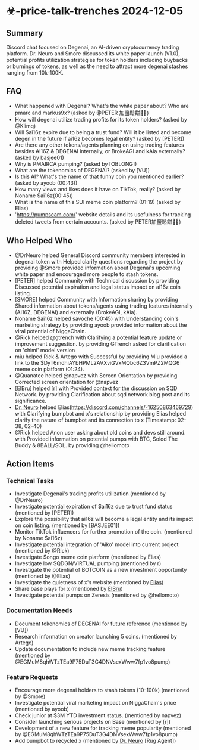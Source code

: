 # ☣-price-talk-trenches 2024-12-05

## Summary
Discord chat focused on Degenai, an AI-driven cryptocurrency trading platform. Dr. Neuro and Smore discussed its white paper launch (V1.0), potential profits utilization strategies for token holders including buybacks or burnings of tokens, as well as the need to attract more degenai stashes ranging from 10k-100K.

## FAQ
- What happened with Degenai? What's the white paper about? Who are pmarc and markus9x? (asked by @PETER 加鹽鬆餅🧂🥞)
- How will degenai utilize trading profits for its token holders? (asked by @Klimq)
- Will $ai16z expire due to being a trust fund? Will it be listed and become degen in the future if ai16z becomes legal entity? (asked by [PETER])
- Are there any other tokens/agents planning on using trading features besides AI16Z & DEGENAI internally, or BrokeAGI and kAia externally? (asked by basjee01)
- Why is PMAIRCA pumping? (asked by [OBLONG])
- What are the tokenomics of DEGENAI? (asked by [VU])
- Is this AI? What's the name of that funny coin you mentioned earlier? (asked by ayoob (00:43))
- How many views and likes does it have on TikTok, really? (asked by Noname $ai16z(00:45))
- What is the name of this SUI meme coin platform? (01:19) (asked by Elias)
- 'https://pumpscam.com/' website details and its usefulness for tracking deleted tweets from certain accounts. (asked by PETER加鹽鬆餅🧂🥞)

## Who Helped Who
- @DrNeuro helped General Discord community members interested in degenai token with Helped clarify questions regarding the project by providing @Smore provided information about Degenai's upcoming white paper and encouraged more people to stash tokens.
- [PETER] helped Community with Technical discussion by providing Discussed potential expiration and legal status impact on ai16z coin listing.
- [SMORE] helped Community with Information sharing by providing Shared information about tokens/agents using trading features internally (AI16Z, DEGENAI) and externally (BrokeAGI, kAia).
- Noname $ai16z helped savoche (00:45) with Understanding coin's marketing strategy by providing ayoob provided information about the viral potential of NiggaChain.
- @Rick helped @gtrench with Clarifying a potential feature update or improvement suggestion. by providing GTrench asked for clarification on 'chimi' model version
- miu helped Rick & Artego with Successful by providing Miu provided a link to the $DyT6mdhiAYbHPML2AVXviGVxMQbc6Z3VmPZ2MQG6 meme coin platform (01:24).
- @Quanatee helped @napvez with Screen Orientation by providing Corrected screen orientation for @napvez
- [ElBru] helped [r] with Provided context for the discussion on SQD Network. by providing Clarification about sqd network blog post and its significance.
- [Dr. Neuro](https://discord.com/channels/-16250863469729) helped Elias(https://discord.com/channels/-16250863469729) with Clarifying bumpbot and x's relationship by providing Elias helped clarify the nature of bumpbot and its connection to x (Timestamp: 02-38, 02-40)
- @Rick helped Anon user asking about old coins and devs still around. with Provided information on potential pumps with BTC, Solod The Buddy & 8BALL/SOL. by providing @hellomoto

## Action Items

### Technical Tasks
- Investigate Degenai's trading profits utilization (mentioned by @DrNeuro)
- Investigate potential expiration of $ai16z due to trust fund status (mentioned by [PETER])
- Explore the possibility that ai16z will become a legal entity and its impact on coin listing. (mentioned by [BASJEE01])
- Monitor TikTok influencers for further promotion of the coin. (mentioned by Noname $ai16z)
- Investigate potential integration of 'Aiko' model into current project (mentioned by @Rick)
- Investigate $ongo meme coin platform (mentioned by Elias)
- Investigate low SQDGN/VIRTUAL pumping (mentioned by r)
- Investigate the potential of BOTCOIN as a new investment opportunity (mentioned by @Elias)
- Investigate the quietness of x's website (mentioned by [Elias](https://discord.com/channels/12535632088334-97))
- Share base plays for x (mentioned by [ElBru](https://discord.com/channels/-16250863469729))
- Investigate potential pumps on Zeresis (mentioned by @hellomoto)

### Documentation Needs
- Document tokenomics of DEGENAI for future reference (mentioned by [VU])
- Research information on creator launching 5 coins. (mentioned by Artego)
- Update documentation to include new meme tracking feature (mentioned by @EGMuM8qhWTzTEa9P75DuT3G4DNVsexWww7fp1vo8pump)

### Feature Requests
- Encourage more degenai holders to stash tokens (10-100k) (mentioned by @Smore)
- Investigate potential viral marketing impact on NiggaChain's price (mentioned by ayoob)
- Check junior at $3M YTD investment status. (mentioned by napvez)
- Consider launching serious projects on Base (mentioned by [r])
- Development of a new feature for tracking meme popularity (mentioned by @EGMuM8qhWTzTEa9P75DuT3G4DNVsexWww7fp1vo8pump)
- Add bumpbot to recycled x (mentioned by [Dr. Neuro](https://discord.com/channels/1253563208833433701/927295922708812237) [Rug Agent])